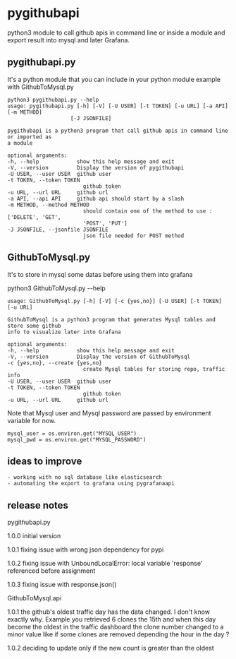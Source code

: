 # pygithubapi

python3 module to call github apis in command line or inside a module and export result into mysql and later Grafana.

## pygithubapi.py

It's a python module that you can include in your python module example with GithubToMysql.py

    python3 pygithubapi.py --help
    usage: pygithubapi.py [-h] [-V] [-U USER] [-t TOKEN] [-u URL] [-a API] [-m METHOD]
                        [-J JSONFILE]

    pygithubapi is a python3 program that call github apis in command line or imported as
    a module

    optional arguments:
    -h, --help            show this help message and exit
    -V, --version         Display the version of pygithubapi
    -U USER, --user USER  github user
    -t TOKEN, --token TOKEN
                            github token
    -u URL, --url URL     github url
    -a API, --api API     github api should start by a slash
    -m METHOD, --method METHOD
                            should contain one of the method to use : ['DELETE', 'GET',
                            'POST', 'PUT']
    -J JSONFILE, --jsonfile JSONFILE
                            json file needed for POST method

## GithubToMysql.py

It's to store in mysql some datas before using them into grafana

python3 GithubToMysql.py --help

    usage: GithubToMysql.py [-h] [-V] [-c {yes,no}] [-U USER] [-t TOKEN] [-u URL]

    GithubToMysql is a python3 program that generates Mysql tables and store some github
    info to visualize later into Grafana

    optional arguments:
    -h, --help            show this help message and exit
    -V, --version         Display the version of GithubToMysql
    -c {yes,no}, --create {yes,no}
                            create Mysql tables for storing repo, traffic info
    -U USER, --user USER  github user
    -t TOKEN, --token TOKEN
                            github token
    -u URL, --url URL     github url

Note that Mysql user and Mysql password are passed by environment variable for now.

    mysql_user = os.environ.get("MYSQL_USER")
    mysql_pwd = os.environ.get("MYSQL_PASSWORD")

## ideas to improve

    - working with no sql database like elasticsearch
    - automating the export to grafana using pygrafanaapi

## release notes

pygithubapi.py

1.0.0 initial version

1.0.1 fixing issue with wrong json dependency for pypi

1.0.2 fixing issue with UnboundLocalError: local variable 'response' referenced before assignment

1.0.3 fixing issue with response.json()

GithubToMysql.api

1.0.1 the github's oldest traffic day has the data changed. I don't know exactly why. Example you retrieved 6 clones the 15th and when this day become the oldest in the traffic dashboard the clone number changed to a minor value like if some clones are removed depending the hour in the day ?

1.0.2 deciding to update only if the new count is greater than the oldest
